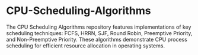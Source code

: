 # CPU-Scheduling-Algorithms
The CPU Scheduling Algorithms repository features implementations of key scheduling techniques: FCFS, HRRN, SJF, Round Robin, Preemptive Priority, and Non-Preemptive Priority. These algorithms demonstrate CPU process scheduling for efficient resource allocation in operating systems.
